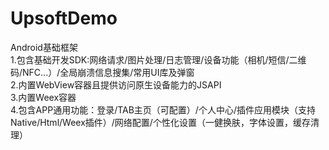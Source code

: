 # UpsoftDemo 
Android基础框架  
1.包含基础开发SDK:网络请求/图片处理/日志管理/设备功能（相机/短信/二维码/NFC...）/全局崩溃信息搜集/常用UI库及弹窗      
2.内置WebView容器且提供访问原生设备能力的JSAPI  
3.内置Weex容器  
4.包含APP通用功能：登录/TAB主页（可配置）/个人中心/插件应用模块（支持Native/Html/Weex插件）/网络配置/个性化设置（一健换肤，字体设置，缓存清理）
